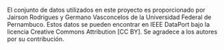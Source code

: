 El conjunto de datos utilizados en este proyecto es proporcionado por Jairson Rodrigues
y Germano Vasconcelos de la Universidad Federal de Pernambuco. Estos datos se
pueden encontrar en IEEE DataPort bajo la licencia Creative Commons Attribution [CC
BY]. Se agradece a los autores por su contribución.